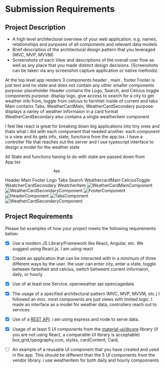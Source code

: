 # Submission Requirements
## Project Description
- A high level architectural overview of your web application. e.g. names, relationships and purposes of all components and relevant data models
- Brief description of the architectural design pattern that you leveraged (MVC, MVP, MVVM)
- Screenshots of each View and descriptions of the overall user flow as well as any place that you made distinct design decisions.  (Screenshots can be taken via any screenshot capture application or native methods).


At the top level app renders 3 components
header , main , footer
Footer is just text and no state and does not contain any other smaller components
  purpose: placeholder
Header contains the Logo, Search, and Celcius toggle components
 purpose: display logo, give access to search for a city to get weather info from, toggle from celcius to farnhiet inside of current and tabs
Main contains Tabs, WeatherCardMain, WeatherCardSecondary
 purpose: displays a variey of weather informaion in a card format
WeatherCardSecondary also contains a single weatheritem component

I feel like react is great for breaking down big applications into tiny ones and thats what i did with each component that needed another. each component is a view and its gets info, state, functions from the app.tsx. I have a controller file that reaches out the server and I  use typescript interface to design a model for the weather state

All State and functions having to do with state are passed down from App.tsx

                          App

Header                    Main                                 Footer
    Logo                     Tabs
    Search                   WeathercardMain
    CelciusToggle            WeatcherCardSecondary
                                WeatcherItem
![WeatherCardMainComponent](https://i.imgur.com/FVCKHat.png "Weather Card main")
![WeatherCardSecondaryComponent](https://imgur.com/VQ8hJ3f.png "Weather Card daily")
![FooterComponent](https://imgur.com/3Vf72kp.png "Footer")
![HeaderComponent](https://imgur.com/lRVI2xZ.png "Header")
![TabsComponent](https://imgur.com/VJjaAcr.png "Tab component")
![WeatherCardSecondaryComponent](https://imgur.com/l3XynN0.png "Weather Card hourly")
## Project Requirements
Please list examples of how your project meets the following requirements below:
- [x] Use a modern JS Library/Framework like React, Angular, etc. We suggest using React.js.
    I am using react
- [x] Create an application that can be interacted with in a minimum of three different ways by the user.
    the user can enter city, enter a state, toggle between farenheit and celcius, switch betweent current informaion, daily, or hourly
- [x] Use of at least one Service.
      openweather api
      opencagedata
- [x] The usage of a specified architectural pattern (MVC, MVP, MVVM,  etc.)
      I followed an mvc. most components are just views with limited logic. I made an interface as a model for weather data, controllers reach out to services
- [x] Use of a [REST API](https://medium.com/@arteko/the-best-way-to-use-rest-apis-in-swift-95e10696c980).
      i am using express and node to serve data.
- [x] Usage of at least 5 UI components from the [material-ui/@core](https://material-ui.com/) library (if you are not using React, a comparable UI library is acceptable)  box,grid,typography,icon, styles, cardContent, Card,

- [ ] An example of a reusable UI component that you have created and used in the app. This should be different than the 5 UI components from the vendor library.
i use weatheritem for both daily and hourly compoonents
<WeatherItem />



